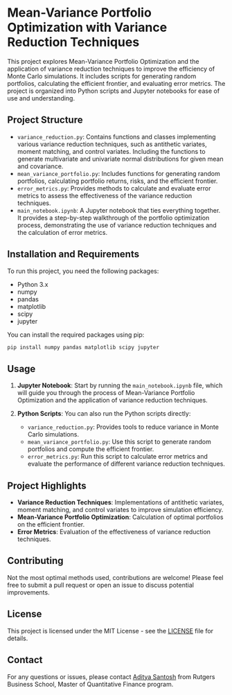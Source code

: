 # Mean-Variance Portfolio Optimization with Variance Reduction Techniques

This project explores Mean-Variance Portfolio Optimization and the application of variance reduction techniques to improve the efficiency of Monte Carlo simulations. It includes scripts for generating random portfolios, calculating the efficient frontier, and evaluating error metrics. The project is organized into Python scripts and Jupyter notebooks for ease of use and understanding.

## Project Structure

- `variance_reduction.py`: Contains functions and classes implementing various variance reduction techniques, such as antithetic variates, moment matching, and control variates. Including the functions to generate multivariate and univariate normal distributions for given mean and covariance.
- `mean_variance_portfolio.py`: Includes functions for generating random portfolios, calculating portfolio returns, risks, and the efficient frontier.
- `error_metrics.py`: Provides methods to calculate and evaluate error metrics to assess the effectiveness of the variance reduction techniques.
- `main_notebook.ipynb`: A Jupyter notebook that ties everything together. It provides a step-by-step walkthrough of the portfolio optimization process, demonstrating the use of variance reduction techniques and the calculation of error metrics.

## Installation and Requirements

To run this project, you need the following packages:

- Python 3.x
- numpy
- pandas
- matplotlib
- scipy
- jupyter

You can install the required packages using pip:

```bash
pip install numpy pandas matplotlib scipy jupyter
```

## Usage

1. **Jupyter Notebook**: Start by running the `main_notebook.ipynb` file, which will guide you through the process of Mean-Variance Portfolio Optimization and the application of variance reduction techniques.

2. **Python Scripts**: You can also run the Python scripts directly:
   
   - `variance_reduction.py`: Provides tools to reduce variance in Monte Carlo simulations.
   - `mean_variance_portfolio.py`: Use this script to generate random portfolios and compute the efficient frontier.
   - `error_metrics.py`: Run this script to calculate error metrics and evaluate the performance of different variance reduction techniques.

## Project Highlights

- **Variance Reduction Techniques**: Implementations of antithetic variates, moment matching, and control variates to improve simulation efficiency.
- **Mean-Variance Portfolio Optimization**: Calculation of optimal portfolios on the efficient frontier.
- **Error Metrics**: Evaluation of the effectiveness of variance reduction techniques.

## Contributing

Not the most optimal methods used, contributions are welcome! Please feel free to submit a pull request or open an issue to discuss potential improvements. 

## License

This project is licensed under the MIT License - see the [LICENSE](LICENSE) file for details.

## Contact

For any questions or issues, please contact [Aditya Santosh](www.linkedin.com/in/aditya-santosh14) from Rutgers Business School, Master of Quantitative Finance program.
